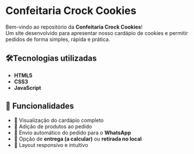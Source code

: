 # Confeitaria Crock Cookies

Bem-vindo ao repositório da **Confeitaria Crock Cookies**!  
Um site desenvolvido para apresentar nosso cardápio de cookies e permitir pedidos de forma simples, rápida e prática.

## 🛠Tecnologias utilizadas
- **HTML5**  
- **CSS3**  
- **JavaScript**

## 📌 Funcionalidades
- 📖 Visualização do cardápio completo  
- 🛒 Adição de produtos ao pedido  
- 📲 Envio automático do pedido para o **WhatsApp**  
- 🚚 Opção de **entrega (a calcular)** ou **retirada no local**  
- 🎨 Layout responsivo e intuitivo  
